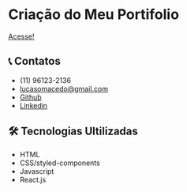 # Criação do Meu Portifolio

[Acesse!](https://Harmonyss.github.io/portifolio)

## 📞 Contatos

- (11) 96123-2136
- lucasomacedo@gmail.com
- [Github](https://github.com/Harmonyss)
- [Linkedin](https://www.linkedin.com/in/lucas-macedo-dev/)


## 🛠 Tecnologias Ultilizadas

- HTML
- CSS/styled-components
- Javascript
- React.js



